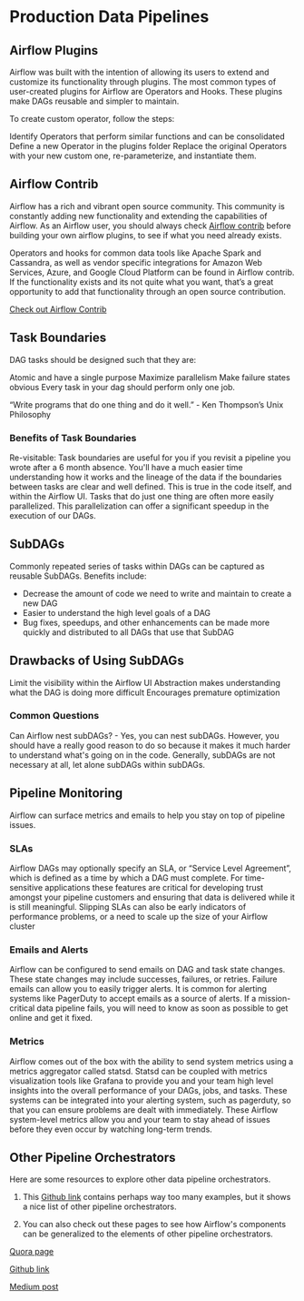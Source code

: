# Production Data Pipelines

## Airflow Plugins

Airflow was built with the intention of allowing its users to extend and customize its functionality through plugins. The most common types of user-created plugins for Airflow are Operators and Hooks. These plugins make DAGs reusable and simpler to maintain.

To create custom operator, follow the steps:

Identify Operators that perform similar functions and can be consolidated
Define a new Operator in the plugins folder
Replace the original Operators with your new custom one, re-parameterize, and instantiate them.

## Airflow Contrib

Airflow has a rich and vibrant open source community. This community is constantly adding new functionality and extending the capabilities of Airflow. As an Airflow user, you should always check [Airflow contrib](https://github.com/apache/airflow/tree/master/airflow/contrib) before building your own airflow plugins, to see if what you need already exists.

Operators and hooks for common data tools like Apache Spark and Cassandra, as well as vendor specific integrations for Amazon Web Services, Azure, and Google Cloud Platform can be found in Airflow contrib. If the functionality exists and its not quite what you want, that’s a great opportunity to add that functionality through an open source contribution.

[Check out Airflow Contrib](https://github.com/apache/airflow/tree/master/airflow/contrib)

## Task Boundaries

DAG tasks should be designed such that they are:

Atomic and have a single purpose
Maximize parallelism
Make failure states obvious
Every task in your dag should perform only one job.

“Write programs that do one thing and do it well.” - Ken Thompson’s Unix Philosophy

### Benefits of Task Boundaries

Re-visitable: Task boundaries are useful for you if you revisit a pipeline you wrote after a 6 month absence. You'll have a much easier time understanding how it works and the lineage of the data if the boundaries between tasks are clear and well defined. This is true in the code itself, and within the Airflow UI.
Tasks that do just one thing are often more easily parallelized. This parallelization can offer a significant speedup in the execution of our DAGs.

## SubDAGs

Commonly repeated series of tasks within DAGs can be captured as reusable SubDAGs. Benefits include:

- Decrease the amount of code we need to write and maintain to create a new DAG
- Easier to understand the high level goals of a DAG
- Bug fixes, speedups, and other enhancements can be made more quickly and distributed to all DAGs that use that SubDAG

## Drawbacks of Using SubDAGs

Limit the visibility within the Airflow UI
Abstraction makes understanding what the DAG is doing more difficult
Encourages premature optimization

### Common Questions

Can Airflow nest subDAGs? - Yes, you can nest subDAGs. However, you should have a really good reason to do so because it makes it much harder to understand what's going on in the code. Generally, subDAGs are not necessary at all, let alone subDAGs within subDAGs.

## Pipeline Monitoring

Airflow can surface metrics and emails to help you stay on top of pipeline issues.

### SLAs

Airflow DAGs may optionally specify an SLA, or “Service Level Agreement”, which is defined as a time by which a DAG must complete. For time-sensitive applications these features are critical for developing trust amongst your pipeline customers and ensuring that data is delivered while it is still meaningful. Slipping SLAs can also be early indicators of performance problems, or a need to scale up the size of your Airflow cluster

### Emails and Alerts

Airflow can be configured to send emails on DAG and task state changes. These state changes may include successes, failures, or retries. Failure emails can allow you to easily trigger alerts. It is common for alerting systems like PagerDuty to accept emails as a source of alerts. If a mission-critical data pipeline fails, you will need to know as soon as possible to get online and get it fixed.

### Metrics

Airflow comes out of the box with the ability to send system metrics using a metrics aggregator called statsd. Statsd can be coupled with metrics visualization tools like Grafana to provide you and your team high level insights into the overall performance of your DAGs, jobs, and tasks. These systems can be integrated into your alerting system, such as pagerduty, so that you can ensure problems are dealt with immediately. These Airflow system-level metrics allow you and your team to stay ahead of issues before they even occur by watching long-term trends.

## Other Pipeline Orchestrators

Here are some resources to explore other data pipeline orchestrators.

1. This [Github link](https://github.com/pditommaso/awesome-pipeline) contains perhaps way too many examples, but it shows a nice list of other pipeline orchestrators.

2. You can also check out these pages to see how Airflow's components can be generalized to the elements of other pipeline orchestrators.

[Quora page](https://www.quora.com/Which-is-a-better-data-pipeline-scheduling-platform-Airflow-or-Luigi)

[Github link](https://xunnanxu.github.io/2018/04/13/Workflow-Processing-Engine-Overview-2018-Airflow-vs-Azkaban-vs-Conductor-vs-Oozie-vs-Amazon-Step-Functions/)

[Medium post](https://medium.com/@cyrusv/luigi-vs-airflow-vs-zope-wfmc-comparison-of-open-source-workflow-engines-de5209e6dac1)